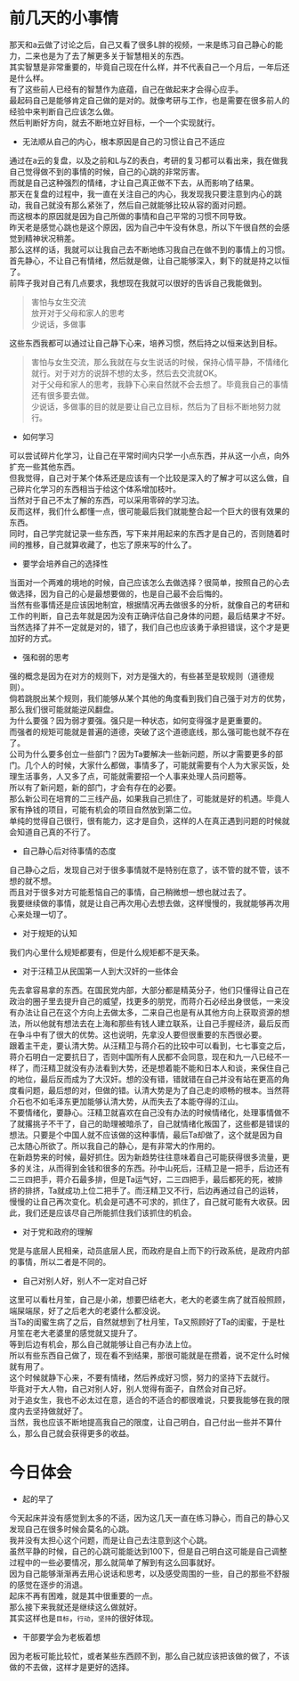 # 前几天的小事情
那天和a云做了讨论之后，自己又看了很多L胖的视频，一来是练习自己静心的能力，二来也是为了去了解更多关于智慧相关的东西。  
其实智慧是非常重要的，毕竟自己现在什么样，并不代表自己一个月后，一年后还是什么样。  
有了这些前人已经有的智慧作为底蕴，自己在做起来才会得心应手。  
最起码自己是能够肯定自己做的是对的。就像考研与工作，也是需要在很多前人的经验中来判断自己应该怎么做。  
然后判断好方向，就去不断地立好目标，一个一个实现就行。  

* 无法顺从自己的内心，根本原因是自己的习惯让自己不适应

通过在a云的复盘，以及之前和L与Z的表白，考研的复习都可以看出来，我在做我自己觉得做不到的事情的时候，自己的心跳的非常厉害。  
而就是自己这种强烈的情绪，才让自己真正做不下去，从而影响了结果。  
那天在复盘的过程中，我一直在关注自己的内心，我发现我只要注意到内心的跳动，我自己就没有那么紧张了，然后自己就能够比较从容的面对问题。  
而这根本的原因就是因为自己所做的事情和自己平常的习惯不同导致。  
昨天老是感觉心跳也是这个原因，因为自己中午没有休息，所以下午很自然的会感觉到精神状况稍差。  
那么这样的话，我就可以让我自己去不断地练习我自己在做不到的事情上的习惯。  
首先静心，不让自己有情绪，然后就是做，让自己能够深入，剩下的就是持之以恒了。  
前阵子我对自己有几点要求，我想现在我就可以很好的告诉自己我能做到。
> 害怕与女生交流  
> 放开对于父母和家人的思考  
> 少说话，多做事  

这些东西我都可以通过让自己静下心来，培养习惯，然后持之以恒来达到目标。  
> 害怕与女生交流，那么我就在与女生说话的时候，保持心情平静，不情绪化就行。对于对方的说辞不想的太多，然后去交流就OK。  
> 对于父母和家人的思考，我静下心来自然就不会去想了。毕竟我自己的事情还有很多要去做。  
> 少说话，多做事的目的就是要让自己立目标，然后为了目标不断地努力就行。  


* 如何学习

可以尝试碎片化学习，让自己在平常时间内只学一小点东西，并从这一小点，向外扩充一些其他东西。  
但我觉得，自己对于某个体系还是应该有一个比较是深入的了解才可以这么做，自己碎片化学习的东西相当于给这个体系增加枝叶。  
当然对于自己不太了解的东西，可以采用零碎的学习法。  
反而这样，我们什么都懂一点，很可能最后我们就能整合起一个巨大的很有效果的东西。  
同时，自己学完就记录一些东西，写下来并用起来的东西才是自己的，否则随着时间的推移，自己就算收藏了，也忘了原来写的什么了。  

* 要学会培养自己的选择性

当面对一个两难的境地的时候，自己应该怎么去做选择？很简单，按照自己的心去做选择，因为自己的心是最想要做的，也是自己最不会后悔的。  
当然有些事情还是应该因地制宜，根据情况再去做很多的分析，就像自己的考研和工作的判断，自己去年就是因为没有正确评估自己身体的问题，最后结果才不好。  
当然选择了并不一定就是对的，错了，我们自己也应该勇于承担错误，这个才是更加好的方式。  

* 强和弱的思考

强的概念是因为在对方的规则下，对方是强大的，有些甚至是软规则（道德规则）。  
倘若跳脱出某个规则，我们能够从某个其他的角度看到我们自己强于对方的优势，那么我们很可能就能逆风翻盘。  
为什么要强？因为弱才要强。强只是一种状态，如何变得强才是更重要的。  
而强者的规矩可能就是普遍的道德，突破了这个道德底线，那么强可能也就不存在了。  
公司为什么要多创立一些部门？因为Ta要解决一些新问题，所以才需要更多的部门。几个人的时候，大家什么都做，事情多了，可能就需要有个人为大家买饭，处理生活事务，人又多了点，可能就需要招一个人事来处理人员问题等。  
所以有了新问题，新的部门，才会有存在的必要。  
那么新公司在培育的二三线产品，如果我自己抓住了，可能就是好的机遇。毕竟人家有挣钱的项目，可能有机会的项目自然放到第二位。  
单纯的觉得自己很行，很有能力，这才是自负，这样的人在真正遇到问题的时候就会知道自己真的不行了。  

* 自己静心后对待事情的态度

自己静心之后，发现自己对于很多事情就不是特别在意了，该不管的就不管，该不想的就不想。  
而且对于很多对方可能惹恼自己的事情，自己稍微想一想也就过去了。  
我要继续做的事情，就是让自己再次用心去想去做，这样慢慢的，我就能够再次用心来处理一切了。  

* 对于规矩的认知

我们内心里什么规矩都要有，但是什么规矩都不是天条。  

* 对于汪精卫从民国第一人到大汉奸的一些体会

先去拿容易拿的东西。在国民党内部，大部分都是精英分子，他们只懂得让自己在政治的圈子里去提升自己的威望，找更多的朋党，而蒋介石必经出身很低，一来没有办法让自己在这个方向上去做太多，二来自己也是有从其他方向上获取资源的想法，所以他就有想法去在上海和那些有钱人建立联系，让自己手握经济，最后反而在争斗中有了很大的优势。这也说明，先拿没人要但很重要的东西很必要。  
跟着主干走，要认清大势。从汪精卫与蒋介石的比较中可以看到，七七事变之后，蒋介石明白一定要抗日了，否则中国所有人民都不会同意，现在和九一八已经不一样了，而汪精卫就没有办法看到大势，还是想着能不能和日本人和谈，来保住自己的地位，最后反而成为了大汉奸。想的没有错，错就错在自己并没有站在更高的角度看问题，最后想的对，但做的错。认清大势是为了自己走的顺畅的根本。当然蒋介石也不如毛泽东更加能够认清大势，从而失去了本能夺得的江山。  
不要情绪化，要静心。汪精卫就喜欢在自己没有办法的时候情绪化，处理事情做不了就撂挑子不干了，自己的助理被暗杀了，自己就情绪化叛国了，这些都是错误的想法。只要是个中国人就不应该做的这种事情，最后Ta却做了，这个就是因为自己太随心所欲了。所以我自己的静心，是有非常大的作用的。  
在新趋势来的时候，最好抓住。因为新趋势往往意味着自己可能获得很多流量，更多的关注，从而得到金钱和很多的东西。孙中山死后，汪精卫是一把手，后边还有二三四把手，蒋介石最多排，但是Ta运气好，二三四把手，最后都死的死，被排挤的排挤，Ta就成功上位二把手了。而汪精卫又不行，后边再通过自己的运转，慢慢的让自己再次变化。机会是可遇不可求的，抓住了，自己就可能有大收获。因此，我们还是应该尽自己所能抓住我们该抓住的机会。  

* 对于党和政府的理解

党是与底层人民相亲，动员底层人民，而政府是自上而下的行政系统，是政府内部的事情，所以二者是不同的。  

* 自己对别人好，别人不一定对自己好

这里可以看杜月笙，自己是小弟，想要巴结老大，老大的老婆生病了就百般照顾，端屎端尿，好了之后老大的老婆什么都没说。  
当Ta的闺蜜生病了之后，自然就想到了杜月笙，Ta又照顾好了Ta的闺蜜，于是杜月笙在老大老婆里的感觉就又提升了。  
等到后边有机会，那么自己就能够让自己有办法上位。  
所以有些东西自己做了，现在看不到结果，那很可能就是在攒着，说不定什么时候就有用了。  
这个时候就静下心来，不要有情绪，然后养成好习惯，努力的坚持下去就行。  
毕竟对于大人物，自己对别人好，别人觉得有面子，自然会对自己好。  
对于追女生，我也不必太过在意，适合的不适合的都很难说，只要我能够在我的限度内去坚持做就好了。  
当然，我也应该不断地提高我自己的限度，让自己明白，自己付出一些并不算什么，那么自己就会获得更多的收益。  

# 今日体会
* 起的早了

今天起床并没有感觉到太多的不适，因为这几天一直在练习静心，而自己的静心又发现自己在很多时候会莫名的心跳。  
我并没有太担心这个问题，而是让自己去注意到这个心跳。  
虽然平静的时候，自己的心跳可能能达到100下，但是自己明白这可能是自己调整过程中的一些必要情况，那么就简单了解到有这么回事就好。  
因为自己能够渐渐再去用心说话和思考，以及感受周围的一些，自己的那些不舒服的感觉在逐步的消退。  
起床不再有困难，就是其中很重要的一点。  
那么接下来我就还是继续这么做就好。  
其实这样也是`目标`，`行动`，`坚持`的很好体现。  

* 干部要学会为老板着想

因为老板可能比较忙，或者某些东西顾不到，那么自己就应该把该做的做了，不该做的不去做，这样才是更好的选择。  